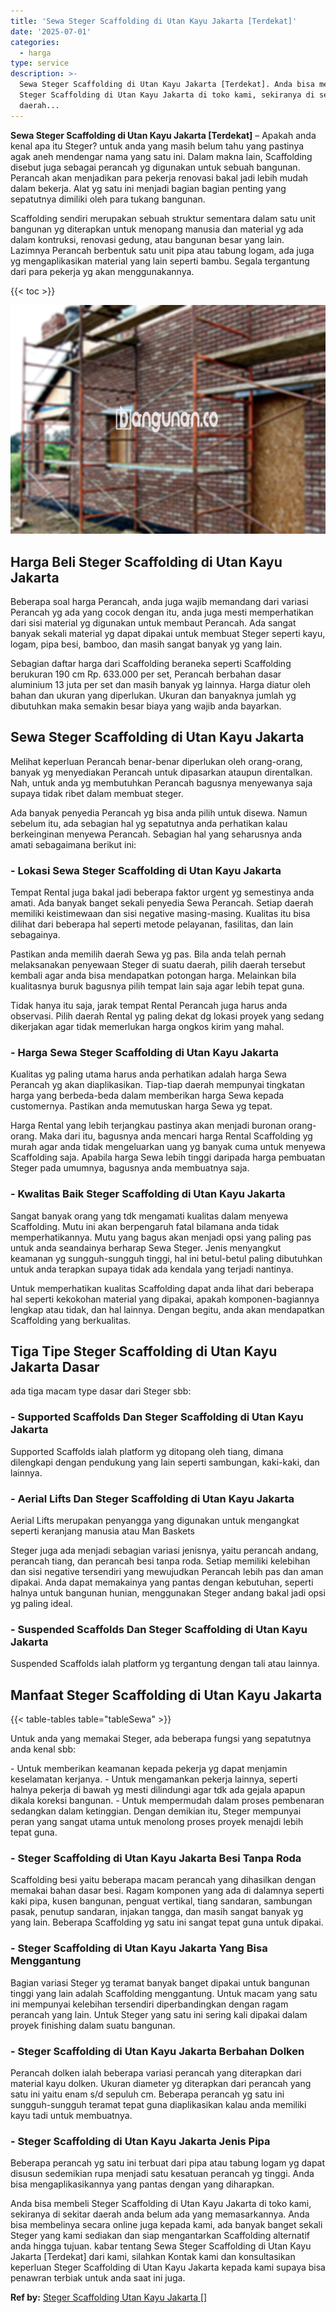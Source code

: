```yaml
---
title: 'Sewa Steger Scaffolding di Utan Kayu Jakarta [Terdekat]'
date: '2025-07-01'
categories:
  - harga
type: service
description: >-
  Sewa Steger Scaffolding di Utan Kayu Jakarta [Terdekat]. Anda bisa membeli
  Steger Scaffolding di Utan Kayu Jakarta di toko kami, sekiranya di sekitar
  daerah...
---
```


**Sewa Steger Scaffolding di Utan Kayu Jakarta \[Terdekat\]** – Apakah anda kenal apa itu Steger? untuk anda yang masih belum tahu yang pastinya agak aneh mendengar nama yang satu ini. Dalam makna lain, Scaffolding disebut juga sebagai perancah yg digunakan untuk sebuah bangunan. Perancah akan menjadikan para pekerja renovasi bakal jadi lebih mudah dalam bekerja. Alat yg satu ini menjadi bagian bagian penting yang sepatutnya dimiliki oleh para tukang bangunan.

Scaffolding sendiri merupakan sebuah struktur sementara dalam satu unit bangunan yg diterapkan untuk menopang manusia dan material yg ada dalam kontruksi, renovasi gedung, atau bangunan besar yang lain. Lazimnya Perancah berbentuk satu unit pipa atau tabung logam, ada juga yg mengaplikasikan material yang lain seperti bambu. Segala tergantung dari para pekerja yg akan menggunakannya.

{{< toc >}}

![Sewa Steger Scaffolding di Utan Kayu Jakarta [Terdekat]](/images/sewa-scaffolding-steger-20.png)

## Harga Beli Steger Scaffolding di Utan Kayu Jakarta

Beberapa soal harga Perancah, anda juga wajib memandang dari variasi Perancah yg ada yang cocok dengan itu, anda juga mesti memperhatikan dari sisi material yg digunakan untuk membaut Perancah. Ada sangat banyak sekali material yg dapat dipakai untuk membuat Steger seperti kayu, logam, pipa besi, bamboo, dan masih sangat banyak yg yang lain.

Sebagian daftar harga dari Scaffolding beraneka seperti Scaffolding berukuran 190 cm Rp. 633.000 per set, Perancah berbahan dasar aluminium 13 juta per set dan masih banyak yg lainnya. Harga diatur oleh bahan dan ukuran yang diperlukan. Ukuran dan banyaknya jumlah yg dibutuhkan maka semakin besar biaya yang wajib anda bayarkan.

## Sewa Steger Scaffolding di Utan Kayu Jakarta

Melihat keperluan Perancah benar-benar diperlukan oleh orang-orang, banyak yg menyediakan Perancah untuk dipasarkan ataupun direntalkan. Nah, untuk anda yg membutuhkan Perancah bagusnya menyewanya saja supaya tidak ribet dalam membuat steger.

Ada banyak penyedia Perancah yg bisa anda pilih untuk disewa. Namun sebelum itu, ada sebagian hal yg sepatutnya anda perhatikan kalau berkeinginan menyewa Perancah. Sebagian hal yang seharusnya anda amati sebagaimana berikut ini:

### \- Lokasi Sewa Steger Scaffolding di Utan Kayu Jakarta

Tempat Rental juga bakal jadi beberapa faktor urgent yg semestinya anda amati. Ada banyak banget sekali penyedia Sewa Perancah. Setiap daerah memiliki keistimewaan dan sisi negative masing-masing. Kualitas itu bisa dilihat dari beberapa hal seperti metode pelayanan, fasilitas, dan lain sebagainya.

Pastikan anda memilih daerah Sewa yg pas. Bila anda telah pernah melaksanakan penyewaan Steger di suatu daerah, pilih daerah tersebut kembali agar anda bisa mendapatkan potongan harga. Melainkan bila kualitasnya buruk bagusnya pilih tempat lain saja agar lebih tepat guna.

Tidak hanya itu saja, jarak tempat Rental Perancah juga harus anda observasi. Pilih daerah Rental yg paling dekat dg lokasi proyek yang sedang dikerjakan agar tidak memerlukan harga ongkos kirim yang mahal.

### \- Harga Sewa Steger Scaffolding di Utan Kayu Jakarta

Kualitas yg paling utama harus anda perhatikan adalah harga Sewa Perancah yg akan diaplikasikan. Tiap-tiap daerah mempunyai tingkatan harga yang berbeda-beda dalam memberikan harga Sewa kepada customernya. Pastikan anda memutuskan harga Sewa yg tepat.

Harga Rental yang lebih terjangkau pastinya akan menjadi buronan orang-orang. Maka dari itu, bagusnya anda mencari harga Rental Scaffolding yg murah agar anda tidak mengeluarkan uang yg banyak cuma untuk menyewa Scaffolding saja. Apabila harga Sewa lebih tinggi daripada harga pembuatan Steger pada umumnya, bagusnya anda membuatnya saja.

### \- Kwalitas Baik Steger Scaffolding di Utan Kayu Jakarta

Sangat banyak orang yang tdk mengamati kualitas dalam menyewa Scaffolding. Mutu ini akan berpengaruh fatal bilamana anda tidak memperhatikannya. Mutu yang bagus akan menjadi opsi yang paling pas untuk anda seandainya berharap Sewa Steger. Jenis menyangkut keamanan yg sungguh-sungguh tinggi, hal ini betul-betul paling dibutuhkan untuk anda terapkan supaya tidak ada kendala yang terjadi nantinya.

Untuk memperhatikan kualitas Scaffolding dapat anda lihat dari beberapa hal seperti kekokohan material yang dipakai, apakah komponen-bagiannya lengkap atau tidak, dan hal lainnya. Dengan begitu, anda akan mendapatkan Scaffolding yang berkualitas.

## Tiga Tipe Steger Scaffolding di Utan Kayu Jakarta Dasar

ada tiga macam type dasar dari Steger sbb:

### \- Supported Scaffolds Dan Steger Scaffolding di Utan Kayu Jakarta

Supported Scaffolds ialah platform yg ditopang oleh tiang, dimana dilengkapi dengan pendukung yang lain seperti sambungan, kaki-kaki, dan lainnya.

### \- Aerial Lifts Dan Steger Scaffolding di Utan Kayu Jakarta

Aerial Lifts merupakan penyangga yang digunakan untuk mengangkat seperti keranjang manusia atau Man Baskets

Steger juga ada menjadi sebagian variasi jenisnya, yaitu perancah andang, perancah tiang, dan perancah besi tanpa roda. Setiap memiliki kelebihan dan sisi negative tersendiri yang mewujudkan Perancah lebih pas dan aman dipakai. Anda dapat memakainya yang pantas dengan kebutuhan, seperti halnya untuk bangunan hunian, menggunakan Steger andang bakal jadi opsi yg paling ideal.

### \- Suspended Scaffolds Dan Steger Scaffolding di Utan Kayu Jakarta

Suspended Scaffolds ialah platform yg tergantung dengan tali atau lainnya.

## Manfaat Steger Scaffolding di Utan Kayu Jakarta

{{< table-tables table="tableSewa" >}}

Untuk anda yang memakai Steger, ada beberapa fungsi yang sepatutnya anda kenal sbb:

\- Untuk memberikan keamanan kepada pekerja yg dapat menjamin keselamatan kerjanya. - Untuk mengamankan pekerja lainnya, seperti halnya pekerja di bawah yg mesti dilindungi agar tdk ada gejala apapun dikala koreksi bangunan. - Untuk mempermudah dalam proses pembenaran sedangkan dalam ketinggian. Dengan demikian itu, Steger mempunyai peran yang sangat utama untuk menolong proses proyek menajdi lebih tepat guna.

### \- Steger Scaffolding di Utan Kayu Jakarta Besi Tanpa Roda

Scaffolding besi yaitu beberapa macam perancah yang dihasilkan dengan memakai bahan dasar besi. Ragam komponen yang ada di dalamnya seperti kaki pipa, kusen bangunan, penguat vertikal, tiang sandaran, sambungan pasak, penutup sandaran, injakan tangga, dan masih sangat banyak yg yang lain. Beberapa Scaffolding yg satu ini sangat tepat guna untuk dipakai.

### \- Steger Scaffolding di Utan Kayu Jakarta Yang Bisa Menggantung

Bagian variasi Steger yg teramat banyak banget dipakai untuk bangunan tinggi yang lain adalah Scaffolding menggantung. Untuk macam yang satu ini mempunyai kelebihan tersendiri diperbandingkan dengan ragam perancah yang lain. Untuk Steger yang satu ini sering kali dipakai dalam proyek finishing dalam suatu bangunan.

### \- Steger Scaffolding di Utan Kayu Jakarta Berbahan Dolken

Perancah dolken ialah beberapa variasi perancah yang diterapkan dari material kayu dolken. Ukuran diameter yg diterapkan dari perancah yang satu ini yaitu enam s/d sepuluh cm. Beberapa perancah yg satu ini sungguh-sungguh teramat tepat guna diaplikasikan kalau anda memiliki kayu tadi untuk membuatnya.

### \- Steger Scaffolding di Utan Kayu Jakarta Jenis Pipa

Beberapa perancah yg satu ini terbuat dari pipa atau tabung logam yg dapat disusun sedemikian rupa menjadi satu kesatuan perancah yg tinggi. Anda bisa mengaplikasikannya yang pantas dengan yang diharapkan.

Anda bisa membeli Steger Scaffolding di Utan Kayu Jakarta di toko kami, sekiranya di sekitar daerah anda belum ada yang memasarkannya. Anda bisa membelinya secara online juga kepada kami, ada banyak banget sekali Steger yang kami sediakan dan siap mengantarkan Scaffolding alternatif anda hingga tujuan. kabar tentang Sewa Steger Scaffolding di Utan Kayu Jakarta \[Terdekat\] dari kami, silahkan Kontak kami dan konsultasikan keperluan Steger Scaffolding di Utan Kayu Jakarta kepada kami supaya bisa penawran terbiak untuk anda saat ini juga.

**Ref by:** [Steger Scaffolding Utan Kayu Jakarta []](https://id.wikipedia.org/wiki/Steger)
